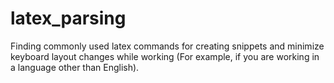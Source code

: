 # latex_parsing
Finding commonly used latex commands for creating snippets and minimize keyboard layout changes while working (For example, if you are working in a language other than English).

